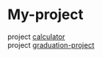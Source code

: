 # My-project <br/>
project <a href='https://funny-gelato-0d3c2c.netlify.app/' target="_blank">calculator</a> <br/>
project <a href='https://whimsical-fenglisu-f5e55d.netlify.app/' target="_blank">graduation-project</a> <br/>

